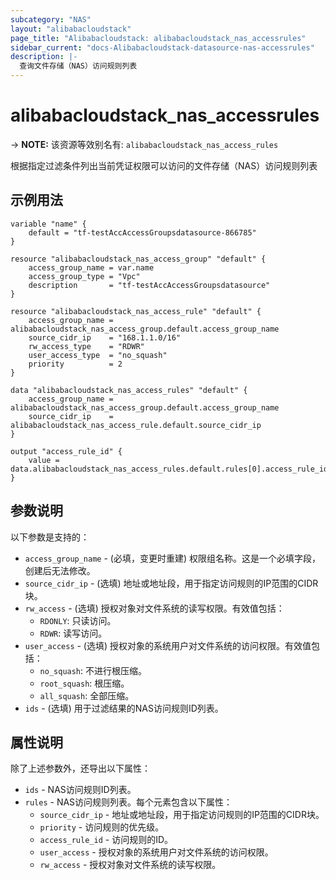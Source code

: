 ```yaml
---
subcategory: "NAS"
layout: "alibabacloudstack"
page_title: "Alibabacloudstack: alibabacloudstack_nas_accessrules"
sidebar_current: "docs-Alibabacloudstack-datasource-nas-accessrules"
description: |- 
  查询文件存储（NAS）访问规则列表
---
```


# alibabacloudstack_nas_accessrules
-> **NOTE:** 该资源等效别名有: `alibabacloudstack_nas_access_rules`

根据指定过滤条件列出当前凭证权限可以访问的文件存储（NAS）访问规则列表

## 示例用法

```hcl
variable "name" {
    default = "tf-testAccAccessGroupsdatasource-866785"
}

resource "alibabacloudstack_nas_access_group" "default" {
    access_group_name = var.name
    access_group_type = "Vpc"
    description       = "tf-testAccAccessGroupsdatasource"
}

resource "alibabacloudstack_nas_access_rule" "default" {
    access_group_name = alibabacloudstack_nas_access_group.default.access_group_name
    source_cidr_ip    = "168.1.1.0/16"
    rw_access_type    = "RDWR"
    user_access_type  = "no_squash"
    priority          = 2
}

data "alibabacloudstack_nas_access_rules" "default" {
    access_group_name = alibabacloudstack_nas_access_group.default.access_group_name
    source_cidr_ip    = alibabacloudstack_nas_access_rule.default.source_cidr_ip
}

output "access_rule_id" {
    value = data.alibabacloudstack_nas_access_rules.default.rules[0].access_rule_id
}
```

## 参数说明

以下参数是支持的：

* `access_group_name` - (必填，变更时重建) 权限组名称。这是一个必填字段，创建后无法修改。
* `source_cidr_ip` - (选填) 地址或地址段，用于指定访问规则的IP范围的CIDR块。
* `rw_access` - (选填) 授权对象对文件系统的读写权限。有效值包括：
  * `RDONLY`: 只读访问。
  * `RDWR`: 读写访问。
* `user_access` - (选填) 授权对象的系统用户对文件系统的访问权限。有效值包括：
  * `no_squash`: 不进行根压缩。
  * `root_squash`: 根压缩。
  * `all_squash`: 全部压缩。
* `ids` - (选填) 用于过滤结果的NAS访问规则ID列表。

## 属性说明

除了上述参数外，还导出以下属性：

* `ids` - NAS访问规则ID列表。
* `rules` - NAS访问规则列表。每个元素包含以下属性：
  * `source_cidr_ip` - 地址或地址段，用于指定访问规则的IP范围的CIDR块。
  * `priority` - 访问规则的优先级。
  * `access_rule_id` - 访问规则的ID。
  * `user_access` - 授权对象的系统用户对文件系统的访问权限。
  * `rw_access` - 授权对象对文件系统的读写权限。